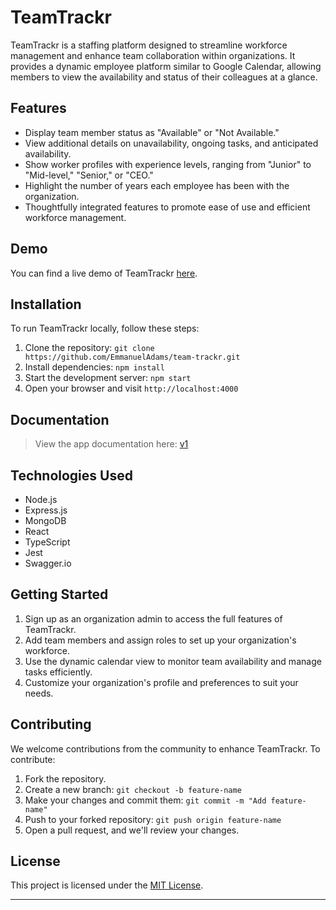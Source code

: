 # TeamTrackr

TeamTrackr is a staffing platform designed to streamline workforce management and enhance team collaboration within organizations. It provides a dynamic employee platform similar to Google Calendar, allowing members to view the availability and status of their colleagues at a glance.

## Features

- Display team member status as "Available" or "Not Available."
- View additional details on unavailability, ongoing tasks, and anticipated availability.
- Show worker profiles with experience levels, ranging from "Junior" to "Mid-level," "Senior," or "CEO."
- Highlight the number of years each employee has been with the organization.
- Thoughtfully integrated features to promote ease of use and efficient workforce management.

## Demo

You can find a live demo of TeamTrackr [here]().

## Installation

To run TeamTrackr locally, follow these steps:

1. Clone the repository: `git clone https://github.com/EmmanuelAdams/team-trackr.git`
2. Install dependencies: `npm install`
3. Start the development server: `npm start`
4. Open your browser and visit `http://localhost:4000`

## Documentation

> View the app documentation here: [v1](https://team-trackr-robs.onrender.com/api-docs/#/)

## Technologies Used

- Node.js
- Express.js
- MongoDB
- React
- TypeScript
- Jest
- Swagger.io

## Getting Started

1. Sign up as an organization admin to access the full features of TeamTrackr.
2. Add team members and assign roles to set up your organization's workforce.
3. Use the dynamic calendar view to monitor team availability and manage tasks efficiently.
4. Customize your organization's profile and preferences to suit your needs.

## Contributing

We welcome contributions from the community to enhance TeamTrackr. To contribute:

1. Fork the repository.
2. Create a new branch: `git checkout -b feature-name`
3. Make your changes and commit them: `git commit -m "Add feature-name"`
4. Push to your forked repository: `git push origin feature-name`
5. Open a pull request, and we'll review your changes.

## License

This project is licensed under the [MIT License](https://opensource.org/licenses/MIT).

---
